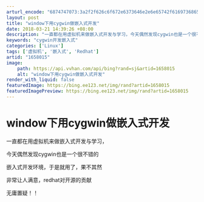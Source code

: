 ```yaml
---
arturl_encode: "6874747073:3a2f2f626c6f672e6373646e2e6e65742f61697368656e3934:342f61727469636c652f64657461696c732f31363538303135"
layout: post
title: "window下用cygwin做嵌入式开发"
date: 2018-03-21 14:39:26 +08:00
description: "一直都在用虚拟机来做嵌入式开发与学习，今天偶然发现cygwin也是一个很不错"
keywords: "cygwin开发嵌入式"
categories: ['Linux']
tags: ['虚拟机', '嵌入式', 'Redhat']
artid: "1658015"
image:
    path: https://api.vvhan.com/api/bing?rand=sj&artid=1658015
    alt: "window下用cygwin做嵌入式开发"
render_with_liquid: false
featuredImage: https://bing.ee123.net/img/rand?artid=1658015
featuredImagePreview: https://bing.ee123.net/img/rand?artid=1658015
---
```


# window下用cygwin做嵌入式开发

一直都在用虚拟机来做嵌入式开发与学习，
  
今天偶然发现cygwin也是一个很不错的
  
嵌入式开发环境，于是就用了，果不其然
  
非常让人满意，redhat对开源的贡献
  
无庸置疑！！